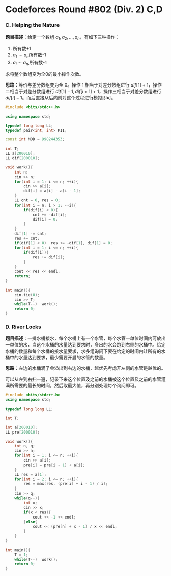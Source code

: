 <head>
    <script src="https://cdn.mathjax.org/mathjax/latest/MathJax.js?config=TeX-AMS-MML_HTMLorMML" type="text/javascript"></script>
    <script type="text/x-mathjax-config">
        MathJax.Hub.Config({
            tex2jax: {
            skipTags: ['script', 'noscript', 'style', 'textarea', 'pre'],
            inlineMath: [['$','$']]
            }
        });
    </script>
</head>

# Codeforces Round #802 (Div. 2) C,D

### C. Helping the Nature

**题目描述**：给定一个数组 $a_1, a_2, \dots, a_n$，有如下三种操作：

1. 所有数+1
2. $a_1 \sim a_i$,所有数-1
3. $a_i \sim a_n$,所有数-1

求将整个数组变为全0的最小操作次数。

**思路**：等价与差分数组变为全 $0$。操作 $1$ 相当于对差分数组进行 $dif[1] + 1$，操作二相当于对差分数组进行 $dif[1]-1, dif[i + 1]+1$，操作三相当于对差分数组进行 $dif[i]-1$。而后直接从后向前对这个过程进行模拟即可。

```cpp
#include <bits/stdc++.h>

using namespace std;

typedef long long LL;
typedef pair<int, int> PII;

const int MOD = 998244353;

int T;
LL a[200010];
LL dif[200010];

void work(){
	int n;
    cin >> n;
    for(int i = 1; i <= n; ++i){
        cin >> a[i];
        dif[i] = a[i] - a[i - 1];
    }
    LL cnt = 0, res = 0;
    for(int i = n; i > 1; --i){
        if(dif[i] < 0){
            cnt += -dif[i];
            dif[i] = 0; 
        }
    }
    dif[1] -= cnt;
    res += cnt;
    if(dif[1] < 0)  res += -dif[1], dif[1] = 0;
    for(int i = 1; i <= n; ++i){
        if(dif[i]){
            res += dif[i];
        }
    }
    cout << res << endl;
	return;
}

int main(){
	cin.tie(0);
	cin >> T;
	while(T--)	work();
	return 0;
}
```

### D. River Locks

**题目描述**：一排水桶接水，每个水桶上有一个水管，每个水管一单位时间内可放出一单位的水，当这个水桶的水量达到要求时，多出的水会跑到右侧的水桶中。给定水桶的数量和每个水桶的接水量要求，求多组询问下要在给定的时间内让所有的水桶中的水量达到要求，最少需要开启的水管的数量。

**思路**：左边的水桶满了会溢出到右边的水桶，越优先考虑开左侧的水管是越优的。

可以从左到右扫一遍，记录下来这个位置及之前的水桶被这个位置及之前的水管灌满所需要的最长的时间，然后取最大值，再分别处理每个询问即可。
```cpp
#include <bits/stdc++.h>
using namespace std;

typedef long long LL;

int T;

int a[200010];
LL pre[200010];

void work(){
    int n, q;
    cin >> n;
    for(int i = 1; i <= n; ++i){
        cin >> a[i];
        pre[i] = pre[i - 1] + a[i];
    }
    LL res = a[1];
    for(int i = 2; i <= n; ++i){
        res = max(res, (pre[i] + i - 1) / i);
    }
    cin >> q;
    while(q--){
        int x;
        cin >> x;
        if(x < res){
            cout << -1 << endl;
        }else{
            cout << (pre[n] + x - 1) / x << endl;
        }
    }
}

int main(){
    T = 1;
    while(T--)  work();
    return 0;
}
```